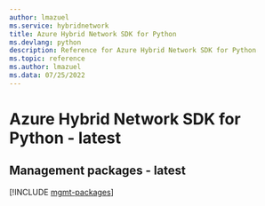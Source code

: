 ```yaml
---
author: lmazuel
ms.service: hybridnetwork
title: Azure Hybrid Network SDK for Python
ms.devlang: python
description: Reference for Azure Hybrid Network SDK for Python
ms.topic: reference
ms.author: lmazuel
ms.data: 07/25/2022
---
```

# Azure Hybrid Network SDK for Python - latest

## Management packages - latest
[!INCLUDE [mgmt-packages](hybrid-network-mgmt-index.md)]